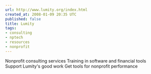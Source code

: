 ```yaml
---
url: http://www.lumity.org/index.html
created_at: 2008-01-09 20:35 UTC
published: false
title: Lumity
tags:
- consulting
- nptech
- resources
- nonprofit
---
```


Nonprofit consulting services
Training in software and financial tools
Support Lumity's good work
Get tools for nonprofit performance
